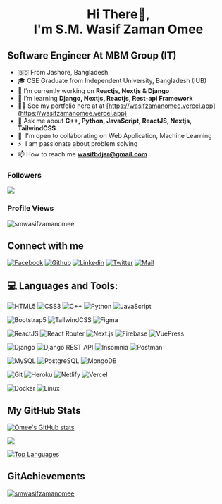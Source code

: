 <h1 align="center">Hi There👋, <br/> I'm S.M. Wasif Zaman Omee</h1>

## Software Engineer At MBM Group (IT)

* 🇧🇩 From Jashore, Bangladesh
* 🎓 CSE Graduate from Independent University, Bangladesh (IUB)
* 🔭 I’m currently working on **Reactjs, Nextjs & Django**
* 🌱 I’m learning **Django, Nextjs, Reactjs, Rest-api Framework**
* 👨‍💻 See my portfolio here at at [https://wasifzamanomee.vercel.app](https://wasifzamanomee.vercel.app)
* 💬 Ask me about **C++, Python, JavaScript, ReactJS, Nextjs, TailwindCSS**
* 🤝  I'm open to collaborating on Web Application, Machine Learning 
* ⚡  I am passionate about problem solving 
* 📫 How to reach me **wasifbdjsr@gmail.com**

### Followers

<a href="https://www.github.com/smwasifzamanomee" target="_blank" rel="noreferrer"><img
src="https://img.shields.io/github/followers/smwasifzamanomee?logo=github&style=for-the-badge&color=0891b2&labelColor=1c1917" /></a>

### Profile Views

<p align="left"> <img src="https://komarev.com/ghpvc/?username=smwasifzamanomee&label=Profile%20views&color=E4405F&style=flat" alt="smwasifzamanomee" /> </p>

## Connect with me

[![Facebook](https://img.shields.io/badge/Facebook-1877F2?style=for-the-badge&logo=facebook&logoColor=white)](https://www.facebook.com/smwasifzamanomee/)
[![Github](https://img.shields.io/badge/GitHub-100000?style=for-the-badge&logo=github&logoColor=white)](https://github.com/smwasifzamanomee)
[![Linkedin](https://img.shields.io/badge/LinkedIn-0077B5?style=for-the-badge&logo=linkedin&logoColor=white)](https://www.linkedin.com/in/wasif-zaman-omee-98a8951a5/)
[![Twitter](https://img.shields.io/badge/Twitter-7289DA?style=for-the-badge&logo=discord&logoColor=white)](https://twitter.com/WasifOmee)
[![Mail](https://img.shields.io/badge/Gmail-D14836?style=for-the-badge&logo=gmail&logoColor=white)](mailto:wasifbdjsr@gmail.com)

## 💻 Languages and Tools:

![HTML5](https://img.shields.io/badge/HTML5-E34F26?style=for-the-badge&logo=html5&logoColor=white)
![CSS3](https://img.shields.io/badge/CSS3-1572B6?style=for-the-badge&logo=css3&logoColor=white)
![C++](https://img.shields.io/badge/C++-00599C?style=for-the-badge&logo=c%2B%2B&logoColor=white)
![Python](https://img.shields.io/badge/Python-3776AB?style=for-the-badge&logo=python&logoColor=white)
![JavaScript](https://img.shields.io/badge/JavaScript-F7DF1E?style=for-the-badge&logo=javascript&logoColor=black)

![Bootstrap5](https://img.shields.io/badge/Bootstrap-563D7C?style=for-the-badge&logo=bootstrap&logoColor=white)
![TailwindCSS](https://img.shields.io/badge/tailwindcss-%2338B2AC.svg?style=for-the-badge&logo=tailwind-css&logoColor=white)
![Figma](https://img.shields.io/badge/Figma-F24E1E?style=for-the-badge&logo=figma&logoColor=white)

![ReactJS](https://img.shields.io/badge/React-20232A?style=for-the-badge&logo=react&logoColor=61DAFB)
![React Router](https://img.shields.io/badge/React_Router-CA4245?style=for-the-badge&logo=react-router&logoColor=white)
![Next.js](https://img.shields.io/badge/Next.js-000000?style=for-the-badge&logo=next.js&logoColor=white)
![Firebase](https://img.shields.io/badge/firebase-ffca28?style=for-the-badge&logo=firebase&logoColor=black)
![VuePress](https://img.shields.io/badge/VuePress-3EAF7D?style=for-the-badge&logo=vuepress&logoColor=white)

![Django](https://img.shields.io/badge/Django-092E20?style=for-the-badge&logo=django&logoColor=white)
![Django REST API](https://img.shields.io/badge/Django_REST_API-092E20?style=for-the-badge&logo=django&logoColor=white)
![Insomnia](https://img.shields.io/badge/Insomnia-5849BE?style=for-the-badge&logo=insomnia&logoColor=white)
![Postman](https://img.shields.io/badge/Postman-FF6C37?style=for-the-badge&logo=postman&logoColor=white)

![MySQL](https://img.shields.io/badge/MySQL-4479A1?style=for-the-badge&logo=mysql&logoColor=white)
![PostgreSQL](https://img.shields.io/badge/PostgreSQL-336791?style=for-the-badge&logo=postgresql&logoColor=white)
![MongoDB](https://img.shields.io/badge/MongoDB-4EA94B?style=for-the-badge&logo=mongodb&logoColor=white)

![Git](https://img.shields.io/badge/Git-F05032?style=for-the-badge&logo=git&logoColor=white)
![Heroku](https://img.shields.io/badge/Heroku-430098?style=for-the-badge&logo=heroku&logoColor=white)
![Netlify](https://img.shields.io/badge/Netlify-00C7B7?style=for-the-badge&logo=netlify&logoColor=white)
![Vercel](https://img.shields.io/badge/Vercel-000000?style=for-the-badge&logo=vercel&logoColor=white)

![Docker](https://img.shields.io/badge/Docker-2496ED?style=for-the-badge&logo=docker&logoColor=white)
![Linux](https://img.shields.io/badge/Linux-FCC624?style=for-the-badge&logo=linux&logoColor=black)


## My GitHub Stats

<a href="http://www.github.com/smwasifzamanomee"><img src="https://github-readme-stats.vercel.app/api?username=smwasifzamanomee&show_icons=true&hide=stars,prs,contribs&count_private=true&title_color=0891b2&text_color=ffffff&icon_color=0891b2&bg_color=1c1917&hide_border=true&show_icons=true" alt="Omee's GitHub stats" /></a>

<a href="http://www.github.com/smwasifzamanomee"><img src="https://github-readme-streak-stats.herokuapp.com/?user=smwasifzamanomee&stroke=ffffff&background=1c1917&ring=0891b2&fire=0891b2&currStreakNum=ffffff&currStreakLabel=0891b2&sideNums=ffffff&sideLabels=ffffff&dates=ffffff&hide_border=true" /></a>

<a href="https://github.com/smwasifzamanomee" align="left"><img src="https://github-readme-stats.vercel.app/api/top-langs/?username=smwasifzamanomee&langs_count=10&title_color=0891b2&text_color=ffffff&icon_color=0891b2&bg_color=1c1917&hide_border=true&locale=en&custom_title=Top%20%Languages" alt="Top Languages" /></a>

## GitAchievements

<p align="left"> <a href="https://github.com/ryo-ma/github-profile-trophy"><img src="https://github-profile-trophy.vercel.app/?username=smwasifzamanomee" alt="smwasifzamanomee" /></a> </p>
